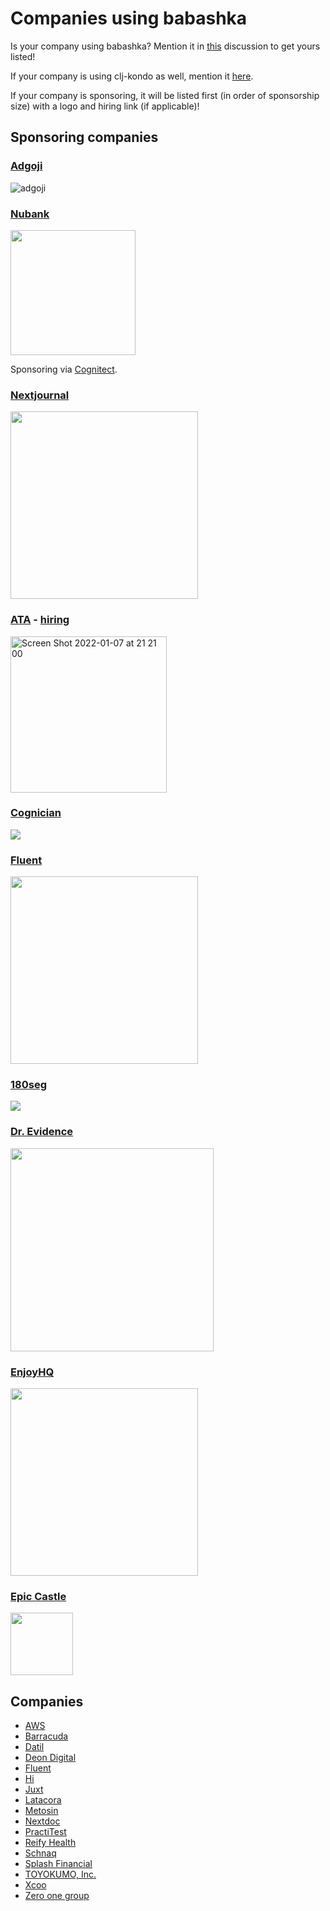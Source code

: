 # Companies using babashka

Is your company using babashka? Mention it in
[this](https://github.com/babashka/babashka/discussions/1026) discussion to get
yours listed!

If your company is using clj-kondo as well, mention it
[here](https://github.com/clj-kondo/clj-kondo/discussions/1397).

If your company is sponsoring, it will be listed first (in order of sponsorship
size) with a logo and hiring link (if applicable)!

## Sponsoring companies

### [Adgoji](https://www.adgoji.com/)

![adgoji](https://images.squarespace-cdn.com/content/v1/5e5f79dcaeba9e2b64132975/1585646545419-5DOZS4SVO5AU0MFA3ZB3/adgoji_logofull.png?format=300w)

### [Nubank](https://nubank.com.br/)

<img src="https://upload.wikimedia.org/wikipedia/commons/f/f7/Nubank_logo_2021.svg" width="200">

Sponsoring via [Cognitect](https://www.cognitect.com/).

### [Nextjournal](https://nextjournal.com/)

<img src="https://cdn.nextjournal.com/images/nextjournal-logo.svg" width="300">

### [ATA](https://ata-llc.com) - [hiring](https://www.ziprecruiter.com/c/ATA-LLC/Jobs)

<img width="250" alt="Screen Shot 2022-01-07 at 21 21 00" src="https://user-images.githubusercontent.com/284934/148602984-6c333501-505b-4692-ad7a-62383510fb9a.png">

### [Cognician](https://www.cognician.com)

<img src="https://avatars.githubusercontent.com/u/1450774?s=150&v=4">

### [Fluent](https://fluent.to)

<img src="https://uploads-ssl.webflow.com/600fdbbcf0cbfe02f1a48030/600fdf0fffe881c3e8e298f4_Fluent%20logotype-p-500.png" width="300">

### [180seg](https://www.180s.com.br)

<img src="https://avatars.githubusercontent.com/u/75583439?s=200&v=4">

### [Dr. Evidence](https://www.drevidence.com/)

<img src="https://user-images.githubusercontent.com/284934/138914250-f447ca3d-c1c1-4c60-bfaf-9000541d4a0d.png" width="325">

### [EnjoyHQ](https://getenjoyhq.com/)

<img src="https://getenjoyhq.com/wp-content/uploads/2021/07/EnjoyHQ_uz-blue_cropp.svg" width="300">

### [Epic Castle](https://epiccastle.io)

<img src="https://epiccastle.io/images/logo.png" width="100">

## Companies

- [AWS](https://aws.amazon.com/)
- [Barracuda](https://www.barracuda.com/)
- [Datil](https://datil.com/)
- [Deon Digital](https://www.deondigital.com/)
- [Fluent](https://fluent.to/)
- [Hi](https://www.hi.group/)
- [Juxt](https://www.juxt.pro/)
- [Latacora](https://www.latacora.com/)
- [Metosin](https://www.metosin.fi/en/)
- [Nextdoc](https://www.nextdoc.io/)
- [PractiTest](https://www.practitest.com/)
- [Reify Health](https://www.reifyhealth.com/)
- [Schnaq](https://schnaq.com/)
- [Splash Financial](https://www.splashfinancial.com/)
- [TOYOKUMO, Inc.](https://toyokumo.co.jp/)
- [Xcoo](https://xcoo.com/)
- [Zero one group](https://zero-one-group.com/)

